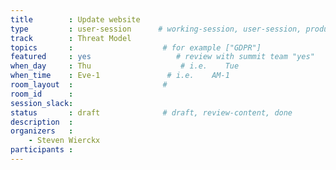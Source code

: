 ```yaml
---
title        : Update website
type         : user-session      # working-session, user-session, product-session
track        : Threat Model
topics       :                    # for example ["GDPR"]
featured     : yes                   # review with summit team "yes"
when_day     : Thu                    # i.e.    Tue
when_time    : Eve-1               # i.e.    AM-1
room_layout  :                    #
room_id      :
session_slack:
status       : draft              # draft, review-content, done
description  :
organizers   :
    - Steven Wierckx
participants :
---
```



<!--(add intro)

## WHY

(...)

## What

(...)

## Outcomes

(...)

## References

(...)


## Previous-->
